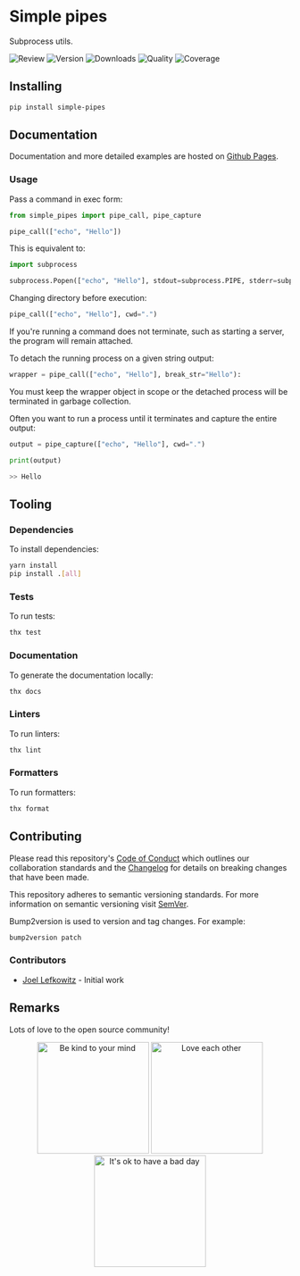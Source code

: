 # Simple pipes

Subprocess utils.

![Review](https://img.shields.io/github/actions/workflow/status/JoelLefkowitz/simple-pipes/review.yml)
![Version](https://img.shields.io/pypi/v/simple-pipes)
![Downloads](https://img.shields.io/pypi/dw/simple-pipes)
![Quality](https://img.shields.io/codacy/grade/dc58dc1425df48c5be692f01029b732e)
![Coverage](https://img.shields.io/codacy/coverage/dc58dc1425df48c5be692f01029b732e)

## Installing

```bash
pip install simple-pipes
```

## Documentation

Documentation and more detailed examples are hosted on [Github Pages](https://joellefkowitz.github.io/simple-pipes).

### Usage

Pass a command in exec form:

```python
from simple_pipes import pipe_call, pipe_capture

pipe_call(["echo", "Hello"])
```

This is equivalent to:

```python
import subprocess

subprocess.Popen(["echo", "Hello"], stdout=subprocess.PIPE, stderr=subprocess.STDOUT)
```

Changing directory before execution:

```python
pipe_call(["echo", "Hello"], cwd=".")
```

If you're running a command does not terminate, such as starting a server, the program will remain attached.

To detach the running process on a given string output:

```python
wrapper = pipe_call(["echo", "Hello"], break_str="Hello"):
```

You must keep the wrapper object in scope or the detached process will be terminated in garbage collection.

Often you want to run a process until it terminates and capture the entire output:

```python
output = pipe_capture(["echo", "Hello"], cwd=".")

print(output)

>> Hello
```

## Tooling

### Dependencies

To install dependencies:

```bash
yarn install
pip install .[all]
```

### Tests

To run tests:

```bash
thx test
```

### Documentation

To generate the documentation locally:

```bash
thx docs
```

### Linters

To run linters:

```bash
thx lint
```

### Formatters

To run formatters:

```bash
thx format
```

## Contributing

Please read this repository's [Code of Conduct](CODE_OF_CONDUCT.md) which outlines our collaboration standards and the [Changelog](CHANGELOG.md) for details on breaking changes that have been made.

This repository adheres to semantic versioning standards. For more information on semantic versioning visit [SemVer](https://semver.org).

Bump2version is used to version and tag changes. For example:

```bash
bump2version patch
```

### Contributors

- [Joel Lefkowitz](https://github.com/joellefkowitz) - Initial work

## Remarks

Lots of love to the open source community!

<div align='center'>
    <img width=200 height=200 src='https://media.giphy.com/media/osAcIGTSyeovPq6Xph/giphy.gif' alt='Be kind to your mind' />
    <img width=200 height=200 src='https://media.giphy.com/media/KEAAbQ5clGWJwuJuZB/giphy.gif' alt='Love each other' />
    <img width=200 height=200 src='https://media.giphy.com/media/WRWykrFkxJA6JJuTvc/giphy.gif' alt="It's ok to have a bad day" />
</div>
